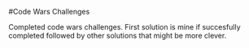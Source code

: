 #Code Wars Challenges

Completed code wars challenges. First solution is mine if succesfully completed followed by other solutions that might be more clever. 
